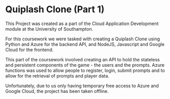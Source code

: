 # Quiplash Clone (Part 1)
This Project was created as a part of the Cloud Application Development module at the University of Southampton.

For this coursework we were tasked with creating a Quiplash Clone using Python and Azure for the backend API, and NodeJS, Javascript and Google Cloud for the frontend.

This part of the coursework involved creating an API to hold the stateless and persistent components of the game - the users and the prompts. Azure functions was used to allow people to register, login, submit prompts and to allow for the retrieval of prompts and player data.

Unfortunately, due to us only having temporary free access to Azure and Google Cloud, the project has been taken offline.
